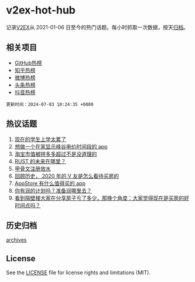 # v2ex-hot-hub

 记录[V2EX](https://www.v2ex.com/)从 2021-01-06 日至今的热门话题。每小时抓取一次数据，按天[归档](archives)。
 
 ## 相关项目

- [GitHub热榜](https://github.com/it985/github-hot-hub)
- [知乎热榜](https://github.com/it985/zhihu-hot-hub)
- [微博热榜](https://github.com/it985/weibo-hot-hub)
- [头条热榜](https://github.com/it985/toutiao-hot-hub)
- [抖音热榜](https://github.com/it985/douyin-hot-hub)


 `更新时间：2024-07-03 10:24:35 +0800`

## 热议话题

1. [现在的学生上学太累了](https://www.v2ex.com/t/1054191)
1. [想做一个在家显示峰谷电价时间段的 app](https://www.v2ex.com/t/1054219)
1. [淘宝市值被拼多多超过不是没道理的](https://www.v2ex.com/t/1054218)
1. [RUST 的未来在哪里？](https://www.v2ex.com/t/1054155)
1. [甲骨文注册放水](https://www.v2ex.com/t/1054187)
1. [回顾历史， 2020 年的 V 友是怎么看待买房的](https://www.v2ex.com/t/1054278)
1. [AppStore 有什么值得买的 app](https://www.v2ex.com/t/1054231)
1. [你有润的计划吗？准备润哪里去？](https://www.v2ex.com/t/1054411)
1. [看到隔壁楼大家在分享房子亏了多少，那换个角度：大家觉得现在是买房的好时间点吗？](https://www.v2ex.com/t/1054183)

## 历史归档

[archives](archives)

## License

See the [LICENSE](LICENSE) file for license rights and limitations (MIT).
